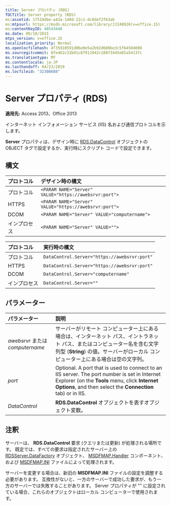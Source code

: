 ```yaml
---
title: Server プロパティ (RDS)
TOCTitle: Server property (RDS)
ms:assetid: 17519dbe-a43a-1d0d-22c1-dc0def2f63ab
ms:mtpsurl: https://msdn.microsoft.com/library/JJ248926(v=office.15)
ms:contentKeyID: 48543448
ms.date: 09/18/2015
mtps_version: v=office.15
localization_priority: Normal
ms.openlocfilehash: 4f35910591d86e0e5a2b92d680be3c5f64504088
ms.sourcegitcommit: 8fe462c32b91c87911942c188f3445e85a54137c
ms.translationtype: MT
ms.contentlocale: ja-JP
ms.lasthandoff: 04/23/2019
ms.locfileid: "32308688"
---
```

# <a name="server-property-rds"></a>Server プロパティ (RDS)

**適用先:** Access 2013、Office 2013

インターネット インフォメーション サービス (IIS) 名および通信プロトコルを示します。

**Server** プロパティは、デザイン時に [RDS.DataControl](datacontrol-object-rds.md) オブジェクトの OBJECT タグで設定するか、実行時にスクリプト コードで設定できます。

## <a name="syntax"></a>構文

|プロトコル|デザイン時の構文|
|:-------|:-----------------|
|プロトコル|`<PARAM NAME="Server" VALUE="https://awebsrvr:port">`|
|HTTPS|`<PARAM NAME="Server" VALUE="https://awebsrvr:port">`|
|DCOM|`<PARAM NAME="Server" VALUE="computername">`|
|インプロセス|`<PARAM NAME="Server" VALUE="">`|


|プロトコル|実行時の構文|
|:-------|:--------------|
|プロトコル|`DataControl.Server="https://awebsrvr:port"`|
|HTTPS|`DataControl.Server="https://awebsrvr:port"`|
|DCOM|`DataControl.Server="computername"`|
|インプロセス|`DataControl.Server=""`|


## <a name="parameters"></a>パラメーター

|パラメーター|説明|
|:--------|:----------|
|*awebsrvr* または *computername* |サーバーがリモート コンピューター上にある場合は、インターネット パス、イントラネット パス、またはコンピューター名を含む文字列型 (**String**) の値。サーバーがローカル コンピューター上にある場合は空の文字列。|
|*port* |Optional. A port that is used to connect to an IIS server. The port number is set in Internet Explorer (on the **Tools** menu, click **Internet Options**, and then select the **Connection** tab) or in IIS.|
|*DataControl* |**RDS.DataControl** オブジェクトを表すオブジェクト変数。|

## <a name="remarks"></a>注釈

サーバーは、 **RDS.DataControl** 要求 (クエリまたは更新) が処理される場所です。 既定では、すべての要求は指定されたサーバー上の [RDSServer.DataFactory](datafactory-object-rdsserver.md) オブジェクト、 [MSDFMAP.Handler](datafactory-customization.md) コンポーネント、および [MSDFMAP.INI](understanding-the-customization-file.md) ファイルによって処理されます。 

サーバーを変更する場合は、新旧の **MSDFMAP.INI** ファイルの設定を調整する必要があります。 互換性がないと、一方のサーバーで成功した要求が、もう一方のサーバーでは失敗することがあります。 Server プロパティが "" に設定されている場合、これらのオブジェクトはローカル コンピューターで使用されます。

